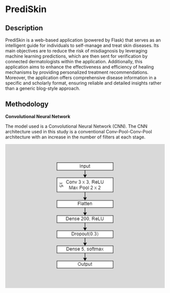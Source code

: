 # PrediSkin

## Description

PrediSkin is a web-based application (powered by Flask) that serves as an intelligent guide for individuals to self-manage and treat skin diseases. Its main objectives are to reduce the risk of misdiagnosis by leveraging machine learning predictions, which are then sent for verification by connected dermatologists within the application. Additionally, this application aims to enhance the effectiveness and efficiency of healing mechanisms by providing personalized treatment recommendations. Moreover, the application offers comprehensive disease information in a specific and scholarly format, ensuring reliable and detailed insights rather than a generic blog-style approach.

## Methodology
**Convolutional Neural Network**

The model used is a Convolutional Neural Network (CNN). The CNN architecture used in this study is a conventional Conv-Pool-Conv-Pool architecture with an increase in the number of filters at each stage.

![Model Architecture](model-architecture.png)
